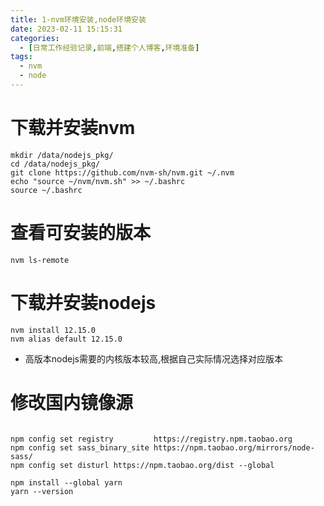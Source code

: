 ```yaml
---
title: 1-nvm环境安装,node环境安装
date: 2023-02-11 15:15:31
categories:
  - [日常工作经验记录,前端,搭建个人博客,环境准备]
tags:
  - nvm
  - node
---
```



# 下载并安装nvm
```shell
mkdir /data/nodejs_pkg/
cd /data/nodejs_pkg/
git clone https://github.com/nvm-sh/nvm.git ~/.nvm
echo "source ~/nvm/nvm.sh" >> ~/.bashrc
source ~/.bashrc
```

# 查看可安装的版本
```shell
nvm ls-remote
```

# 下载并安装nodejs
```shell
nvm install 12.15.0
nvm alias default 12.15.0
```
* 高版本nodejs需要的内核版本较高,根据自己实际情况选择对应版本

# 修改国内镜像源
```shell

npm config set registry         https://registry.npm.taobao.org
npm config set sass_binary_site https://npm.taobao.org/mirrors/node-sass/
npm config set disturl https://npm.taobao.org/dist --global

npm install --global yarn
yarn --version
```


